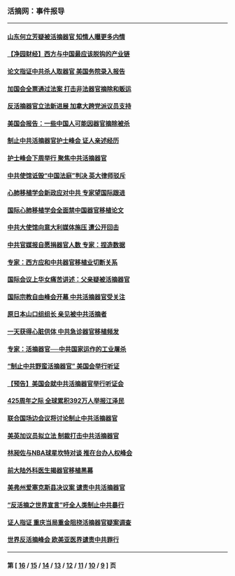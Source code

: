 ### 活摘网：事件报导
---
#### [山东何立芳疑被活摘器官 知情人曝更多内情](../../pages/nf5877/n14047530.md?08300430) 
#### [【净园财经】西方与中国最应该脱钩的产业链](../../pages/nf5877/n14016113.md?08300430) 
#### [论文指证中共杀人取器官 美国务院录入报告](../../pages/nf5877/n13999890.md?08300430) 
#### [加国会全票通过法案 打击非法器官摘除和贩运](../../pages/nf5877/n13884924.md?08300430) 
#### [反活摘器官立法新进展 加拿大跨党派议员支持](../../pages/nf5877/n13876061.md?08300430) 
#### [美国会报告：一些中国人可能因器官摘除被杀](../../pages/nf5877/n13867964.md?08300430) 
#### [制止中共活摘器官护士峰会 证人亲述经历](../../pages/nf5877/n13859007.md?08300430) 
#### [护士峰会下周举行 聚焦中共活摘器官](../../pages/nf5877/n13855418.md?08300430) 
#### [中共使馆诋毁“中国法庭”判决 英大律师驳斥](../../pages/nf5877/n13833945.md?08300430) 
#### [心肺移植学会新政应对中共 专家望国际跟进](../../pages/nf5877/n13829043.md?08300430) 
#### [国际心肺移植学会全面禁中国器官移植论文](../../pages/nf5877/n13827785.md?08300430) 
#### [中共大使馆向意大利媒体施压 遭公开回击](../../pages/nf5877/n13826038.md?08300430) 
#### [中共官媒报自愿捐器官人数 专家：捏造数据](../../pages/nf5877/n13814130.md?08300430) 
#### [专家：西方应和中共器官移植业切断关系](../../pages/nf5877/n13772828.md?08300430) 
#### [国际会议上华女痛苦讲述：父亲疑被活摘器官](../../pages/nf5877/n13771583.md?08300430) 
#### [国际宗教自由峰会开幕 中共活摘器官受关注](../../pages/nf5877/n13769995.md?08300430) 
#### [原日本山口组组长 亲见被中共活摘者](../../pages/nf5877/n13767360.md?08300430) 
#### [一天获得心脏供体 中共急诊器官移植频发](../../pages/nf5877/n13764689.md?08300430) 
#### [专家：活摘器官──中共国家运作的工业屠杀](../../pages/nf5877/n13761178.md?08300430) 
#### [“制止中共野蛮活摘器官” 美国会举行听证](../../pages/nf5877/n13735831.md?08300430) 
#### [【预告】美国会就中共活摘器官举行听证会](../../pages/nf5877/n13732843.md?08300430) 
#### [425周年之际 全球累积392万人举报江泽民](../../pages/nf5877/n13719232.md?08300430) 
#### [联合国场边会议将讨论制止中共活摘器官](../../pages/nf5877/n13656361.md?08300430) 
#### [美英加议员拟立法 制裁打击中共活摘器官](../../pages/nf5877/n13430251.md?08300430) 
#### [林昶佐与NBA球星坎特对谈 推在台办人权峰会](../../pages/nf5877/n13414467.md?08300430) 
#### [前大陆外科医生揭器官移植黑幕](../../pages/nf5877/n13401416.md?08300430) 
#### [美弗州爱塞克斯县决议案 谴责中共活摘器官](../../pages/nf5877/n13320919.md?08300430) 
#### [“反活摘之世界宣言”吁全人类制止中共暴行](../../pages/nf5877/n13259730.md?08300430) 
#### [证人指证 重庆当局重金阻挠活摘器官疑案调查](../../pages/nf5877/n13259127.md?08300430) 
#### [世界反活摘峰会 欧美亚医界谴责中共罪行](../../pages/nf5877/n13253550.md?08300430) 

---
#### 第 [ [16](./16.md?08300430) / [15](./15.md?08300430) / [14](./14.md?08300430) / [13](./13.md?08300430) / [12](./12.md?08300430) / [11](./11.md?08300430) / [10](./10.md?08300430) / [9](./9.md?08300430) ] 页
